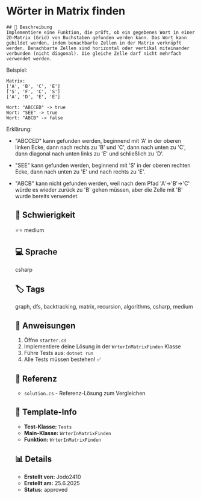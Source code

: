 # Wörter in Matrix finden

    ## 📝 Beschreibung
    Implementiere eine Funktion, die prüft, ob ein gegebenes Wort in einer 2D-Matrix (Grid) von Buchstaben gefunden werden kann. Das Wort kann gebildet werden, indem benachbarte Zellen in der Matrix verknüpft werden. Benachbarte Zellen sind horizontal oder vertikal miteinander verbunden (nicht diagonal). Die gleiche Zelle darf nicht mehrfach verwendet werden.

Beispiel:

```
Matrix:
['A', 'B', 'C', 'E']
['S', 'F', 'C', 'S']
['A', 'D', 'E', 'E']

Wort: "ABCCED" -> true
Wort: "SEE" -> true
Wort: "ABCB" -> false
```

Erklärung:
- "ABCCED" kann gefunden werden, beginnend mit 'A' in der oberen linken Ecke, dann nach rechts zu 'B' und 'C', dann nach unten zu 'C', dann diagonal nach unten links zu 'E' und schließlich zu 'D'.
- "SEE" kann gefunden werden, beginnend mit 'S' in der oberen rechten Ecke, dann nach unten zu 'E' und nach rechts zu 'E'.
- "ABCB" kann nicht gefunden werden, weil nach dem Pfad 'A'->'B'->'C' würde es wieder zurück zu 'B' gehen müssen, aber die Zelle mit 'B' wurde bereits verwendet.

    ## 🎯 Schwierigkeit
    ⭐⭐ medium

    ## 💻 Sprache
    csharp

    ## 🏷️ Tags
    graph, dfs, backtracking, matrix, recursion, algorithms, csharp, medium

    ## 🚀 Anweisungen
    1. Öffne `starter.cs`
    2. Implementiere deine Lösung in der `WrterInMatrixFinden` Klasse
    3. Führe Tests aus: `dotnet run`
    4. Alle Tests müssen bestehen! ✅

    ## 📖 Referenz
    - `solution.cs` - Referenz-Lösung zum Vergleichen

    ## 🔧 Template-Info
    - **Test-Klasse:** `Tests`
    - **Main-Klasse:** `WrterInMatrixFinden`
    - **Funktion:** `WrterInMatrixFinden`

    ## 📊 Details
    - **Erstellt von:** Jodo2410
    - **Erstellt am:** 25.6.2025
    - **Status:** approved

    
    